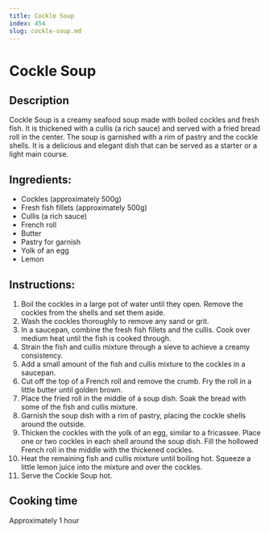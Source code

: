 ```yaml
---
title: Cockle Soup
index: 454
slug: cockle-soup.md
---
```


# Cockle Soup

## Description
Cockle Soup is a creamy seafood soup made with boiled cockles and fresh fish. It is thickened with a cullis (a rich sauce) and served with a fried bread roll in the center. The soup is garnished with a rim of pastry and the cockle shells. It is a delicious and elegant dish that can be served as a starter or a light main course.

## Ingredients:
- Cockles (approximately 500g)
- Fresh fish fillets (approximately 500g)
- Cullis (a rich sauce)
- French roll
- Butter
- Pastry for garnish
- Yolk of an egg
- Lemon

## Instructions:
1. Boil the cockles in a large pot of water until they open. Remove the cockles from the shells and set them aside.
2. Wash the cockles thoroughly to remove any sand or grit.
3. In a saucepan, combine the fresh fish fillets and the cullis. Cook over medium heat until the fish is cooked through.
4. Strain the fish and cullis mixture through a sieve to achieve a creamy consistency.
5. Add a small amount of the fish and cullis mixture to the cockles in a saucepan.
6. Cut off the top of a French roll and remove the crumb. Fry the roll in a little butter until golden brown.
7. Place the fried roll in the middle of a soup dish. Soak the bread with some of the fish and cullis mixture.
8. Garnish the soup dish with a rim of pastry, placing the cockle shells around the outside.
9. Thicken the cockles with the yolk of an egg, similar to a fricassee. Place one or two cockles in each shell around the soup dish. Fill the hollowed French roll in the middle with the thickened cockles.
10. Heat the remaining fish and cullis mixture until boiling hot. Squeeze a little lemon juice into the mixture and over the cockles.
11. Serve the Cockle Soup hot.

## Cooking time
Approximately 1 hour